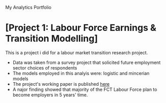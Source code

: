 My Analytics Portfolio
# [Project 1: Labour Force Earnings & Transition Modelling]

This is a project i did for a labour market transition research project.

* Data was taken from a survey project that solicited future employment sector choices of respondents
* The models employed in this analyis were: logistic and mincerian models
* The project's working paper is published [here](https://research.helpmaninstitute.org/research/2024/employment-choice-analysis/)
* A najor finding showed that majority of the FCT Labour Force plan to become employers in 5 years' time.
